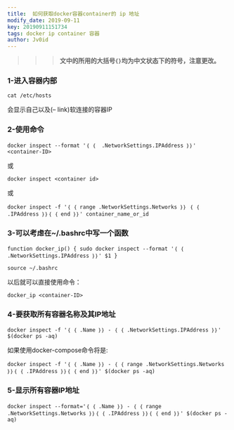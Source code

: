 ```yaml
---
title:  如何获取docker容器container的 ip 地址
modify_date: 2019-09-11
key: 20190911151734
tags: docker ip container 容器
author: Jv0id
---
```


> > > **文中的所用的大括号`{}`均为中文状态下的符号，注意更改。**

### 1-进入容器内部

`cat /etc/hosts`

会显示自己以及(– link)软连接的容器IP

### 2-使用命令

`docker inspect --format '｛ ｛  .NetworkSettings.IPAddress ｝｝' <container-ID>`

或

`docker inspect <container id>`

或

`docker inspect -f '｛ ｛ range .NetworkSettings.Networks ｝｝ ｛ ｛ .IPAddress ｝｝｛ ｛ end ｝｝' container_name_or_id`

### 3-可以考虑在~/.bashrc中写一个函数

`function docker_ip() {
    sudo docker inspect --format '｛ ｛  .NetworkSettings.IPAddress ｝｝' $1
}`

`source ~/.bashrc`

以后就可以直接使用命令：

`docker_ip <container-ID>`

### 4-要获取所有容器名称及其IP地址
`docker inspect -f '｛ ｛ .Name ｝｝ - ｛ ｛ .NetworkSettings.IPAddress ｝｝' $(docker ps -aq)`

如果使用docker-compose命令将是:

`docker inspect -f '｛ ｛ .Name ｝｝ - ｛ ｛ range .NetworkSettings.Networks ｝｝｛ ｛ .IPAddress ｝｝｛ ｛ end ｝｝' $(docker ps -aq)`

### 5-显示所有容器IP地址

`docker inspect --format='｛ ｛ .Name ｝｝ - ｛ ｛ range .NetworkSettings.Networks ｝｝｛ ｛ .IPAddress ｝｝｛ ｛ end ｝｝' $(docker ps -aq)`

